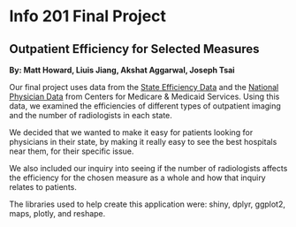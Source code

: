 # Info 201 Final Project
## Outpatient Efficiency for Selected Measures
**By: Matt Howard, Liuis Jiang, Akshat Aggarwal, Joseph Tsai**

Our final project uses data from the [State Efficiency Data](https://data.medicare.gov/Hospital-Compare/Outpatient-Imaging-Efficiency-State/if5v-4x48)
and the [National Physician Data](https://data.medicare.gov/Physician-Compare/Physician-Compare-National-Downloadable-File/mj5m-pzi6)
from Centers for Medicare & Medicaid Services. Using this data, we examined the efficiencies of different types of outpatient imaging
and the number of radiologists in each state.

We decided that we wanted to make it easy for patients looking for physicians in their state,
by making it really easy to see the best hospitals near them, for their specific issue.

We also included our inquiry into seeing if the number of radiologists affects the efficiency for the chosen measure as a whole and how that inquiry relates to patients.

The libraries used to help create this application were: shiny, dplyr, ggplot2, maps, plotly, and reshape.
